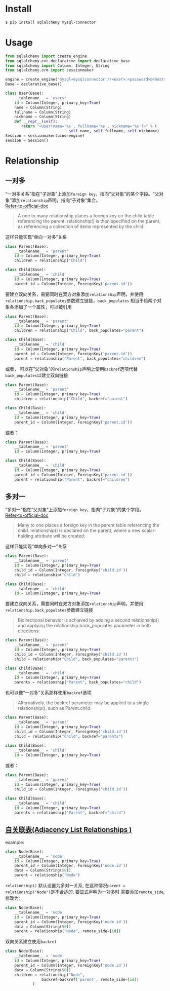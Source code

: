 # Install
```bash
$ pip install sqlalchemy mysql-connector
```

# Usage
```python
from sqlalchemy import create_engine
from sqlalchemy.ext.declarative import declarative_base
from sqlalchemy import Column, Integer, String
from sqlalchemy.orm import sessionmaker

engine = create_engine('mysql+mysqlconnector://<user>:<password>@<host>[:<port>]/<dbname>')
Base = declarative_base()

class User(Base):
    __tablename__ = 'users'
    id = Column(Integer, primary_key=True)
    name = Column(String)
    fullname = Column(String)
    nickname = Column(String)
    def __repr__(self):
       return "<User(name='%s', fullname='%s', nickname='%s')>" % (
                            self.name, self.fullname, self.nickname)    
Session = sessionmaker(bind=engine)
session = Session()

```

# Relationship

## 一对多  

“一对多关系”指在“子对象”上添加`foreign key`，指向“父对象”的某个字段。“父对象”添加`relationship`声明，指向“子对象”集合。  
[Refer-to-official-doc](https://docs.sqlalchemy.org/en/13/orm/basic_relationships.html#one-to-many)
> A one to many relationship places a foreign key on the child table referencing the parent. 
relationship() is then specified on the parent, as referencing a collection of items represented by the child:

这样只能实现“单向一对多”关系
```python
class Parent(Base):
    __tablename__ = 'parent'
    id = Column(Integer, primary_key=True)
    children = relationship("Child")

class Child(Base):
    __tablename__ = 'child'
    id = Column(Integer, primary_key=True)
    parent_id = Column(Integer, ForeignKey('parent.id'))
```

要建立双向关系，需要同时在双方对象添加`relationship`声明，并使用`relationship.back_populates`参数建立链接，`back_populates`
相当于给两个对象各添加了一个属性，可以被引用  
```python
class Parent(Base):
    __tablename__ = 'parent'
    id = Column(Integer, primary_key=True)
    children = relationship("Child", back_populates="parent")

class Child(Base):
    __tablename__ = 'child'
    id = Column(Integer, primary_key=True)
    parent_id = Column(Integer, ForeignKey('parent.id'))
    parent = relationship("Parent", back_populates="children")
```

或者， 可以在”父对象“的`relationship`声明上使用`backref`选项代替`back_populates`以建立双向链接  
```python
class Parent(Base):
    __tablename__ = 'parent'
    id = Column(Integer, primary_key=True)
    children = relationship("Child", backref="parent")

class Child(Base):
    __tablename__ = 'child'
    id = Column(Integer, primary_key=True)
    parent_id = Column(Integer, ForeignKey('parent.id'))
```  
或者：  
```python
class Parent(Base):
    __tablename__ = 'parent'
    id = Column(Integer, primary_key=True)

class Child(Base):
    __tablename__ = 'child'
    id = Column(Integer, primary_key=True)
    parent_id = Column(Integer, ForeignKey('parent.id'))
    parent = relationship("Parent", backref="children")
```

## 多对一
“多对一”指在“父对象”上添加`foreign key`，指向”子对象“的某个字段。  
[Refer-to-official-doc](https://docs.sqlalchemy.org/en/13/orm/basic_relationships.html#many-to-one)  
> Many to one places a foreign key in the parent table referencing the child. 
relationship() is declared on the parent, where a new scalar-holding attribute will be created:

这样只能实现“单向多对一”关系
```python
class Parent(Base):
    __tablename__ = 'parent'
    id = Column(Integer, primary_key=True)
    child_id = Column(Integer, ForeignKey('child.id'))
    child = relationship("Child")

class Child(Base):
    __tablename__ = 'child'
    id = Column(Integer, primary_key=True)
```

要建立双向关系，需要同时在双方对象添加`relationship`声明，并使用`relationship.back_populates`参数建立链接  
> Bidirectional behavior is achieved by adding a second relationship() and applying 
the relationship.back_populates parameter in both directions:  
```python
class Parent(Base):
    __tablename__ = 'parent'
    id = Column(Integer, primary_key=True)
    child_id = Column(Integer, ForeignKey('child.id'))
    child = relationship("Child", back_populates="parents")

class Child(Base):
    __tablename__ = 'child'
    id = Column(Integer, primary_key=True)
    parents = relationship("Parent", back_populates="child")
```

也可以像”一对多“关系那样使用`backref`选项  
> Alternatively, the backref parameter may be applied to a single relationship(), such as Parent.child:  
```python
class Parent(Base):
    __tablename__ = 'parent'
    id = Column(Integer, primary_key=True)
    child_id = Column(Integer, ForeignKey('child.id'))
    child = relationship("Child", backref="parents")
    
class Child(Base):
    __tablename__ = 'child'
    id = Column(Integer, primary_key=True)
```

或者：  
```python
class Parent(Base):
    __tablename__ = 'parent'
    id = Column(Integer, primary_key=True)
    child_id = Column(Integer, ForeignKey('child.id'))
    
class Child(Base):
    __tablename__ = 'child'
    id = Column(Integer, primary_key=True)
    parents = relationship("Parent", backref="child")
```

## [自关联表(Adjacency List Relationships )](https://docs.sqlalchemy.org/en/13/orm/self_referential.html#adjacency-list-relationships)

example:  
```python
class Node(Base):
    __tablename__ = 'node'
    id = Column(Integer, primary_key=True)
    parent_id = Column(Integer, ForeignKey('node.id'))
    data = Column(String(50))
    parent = relationship("Node")
```

`relationship()` 默认设置为多对一关系, 在这种情况`parent = relationship("Node")`是不合适的, 要显式声明为一对多时
需要添加`remote_side`, 修改为:  
```python
class Node(Base):
    __tablename__ = 'node'
    id = Column(Integer, primary_key=True)
    parent_id = Column(Integer, ForeignKey('node.id'))
    data = Column(String(50))
    parent = relationship("Node", remote_side=[id])
```

双向关系建立使用`backref`  
```python
class Node(Base):
    __tablename__ = 'node'
    id = Column(Integer, primary_key=True)
    parent_id = Column(Integer, ForeignKey('node.id'))
    data = Column(String(50))
    children = relationship("Node",
                backref=backref('parent', remote_side=[id])
            )
```
